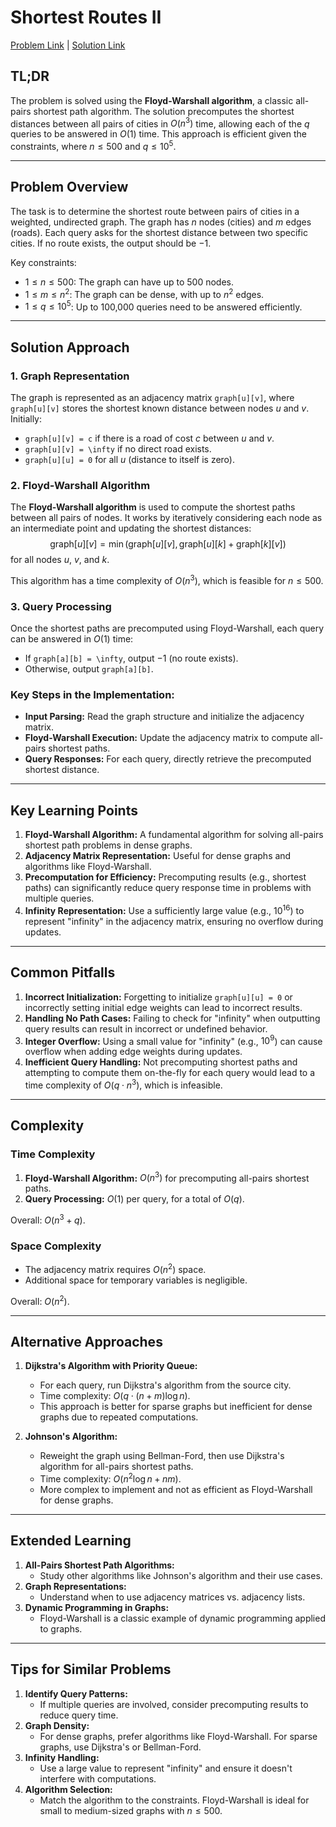 # Shortest Routes II

[Problem Link](https://cses.fi/problemset/task/1672) | [Solution Link](../../solutions/04_Graph_Algorithms/09_1672_Shortest_Routes_II.cpp)

## TL;DR

The problem is solved using the **Floyd-Warshall algorithm**, a classic all-pairs shortest path algorithm. The solution precomputes the shortest distances between all pairs of cities in $O(n^3)$ time, allowing each of the $q$ queries to be answered in $O(1)$ time. This approach is efficient given the constraints, where $n \leq 500$ and $q \leq 10^5$.

---

## Problem Overview

The task is to determine the shortest route between pairs of cities in a weighted, undirected graph. The graph has $n$ nodes (cities) and $m$ edges (roads). Each query asks for the shortest distance between two specific cities. If no route exists, the output should be $-1$.

Key constraints:
- $1 \leq n \leq 500$: The graph can have up to 500 nodes.
- $1 \leq m \leq n^2$: The graph can be dense, with up to $n^2$ edges.
- $1 \leq q \leq 10^5$: Up to 100,000 queries need to be answered efficiently.

---

## Solution Approach

### 1. Graph Representation
The graph is represented as an adjacency matrix `graph[u][v]`, where `graph[u][v]` stores the shortest known distance between nodes $u$ and $v$. Initially:
- `graph[u][v] = c` if there is a road of cost $c$ between $u$ and $v$.
- `graph[u][v] = \infty` if no direct road exists.
- `graph[u][u] = 0` for all $u$ (distance to itself is zero).

### 2. Floyd-Warshall Algorithm
The **Floyd-Warshall algorithm** is used to compute the shortest paths between all pairs of nodes. It works by iteratively considering each node as an intermediate point and updating the shortest distances:
$$
\text{graph}[u][v] = \min(\text{graph}[u][v], \text{graph}[u][k] + \text{graph}[k][v])
$$
for all nodes $u$, $v$, and $k$.

This algorithm has a time complexity of $O(n^3)$, which is feasible for $n \leq 500$.

### 3. Query Processing
Once the shortest paths are precomputed using Floyd-Warshall, each query can be answered in $O(1)$ time:
- If `graph[a][b] = \infty`, output $-1$ (no route exists).
- Otherwise, output `graph[a][b]`.

### Key Steps in the Implementation:
- **Input Parsing:** Read the graph structure and initialize the adjacency matrix.
- **Floyd-Warshall Execution:** Update the adjacency matrix to compute all-pairs shortest paths.
- **Query Responses:** For each query, directly retrieve the precomputed shortest distance.

---

## Key Learning Points

1. **Floyd-Warshall Algorithm:** A fundamental algorithm for solving all-pairs shortest path problems in dense graphs.
2. **Adjacency Matrix Representation:** Useful for dense graphs and algorithms like Floyd-Warshall.
3. **Precomputation for Efficiency:** Precomputing results (e.g., shortest paths) can significantly reduce query response time in problems with multiple queries.
4. **Infinity Representation:** Use a sufficiently large value (e.g., $10^{16}$) to represent "infinity" in the adjacency matrix, ensuring no overflow during updates.

---

## Common Pitfalls

1. **Incorrect Initialization:** Forgetting to initialize `graph[u][u] = 0` or incorrectly setting initial edge weights can lead to incorrect results.
2. **Handling No Path Cases:** Failing to check for "infinity" when outputting query results can result in incorrect or undefined behavior.
3. **Integer Overflow:** Using a small value for "infinity" (e.g., $10^9$) can cause overflow when adding edge weights during updates.
4. **Inefficient Query Handling:** Not precomputing shortest paths and attempting to compute them on-the-fly for each query would lead to a time complexity of $O(q \cdot n^3)$, which is infeasible.

---

## Complexity

### Time Complexity
1. **Floyd-Warshall Algorithm:** $O(n^3)$ for precomputing all-pairs shortest paths.
2. **Query Processing:** $O(1)$ per query, for a total of $O(q)$.

Overall: $O(n^3 + q)$.

### Space Complexity
- The adjacency matrix requires $O(n^2)$ space.
- Additional space for temporary variables is negligible.

Overall: $O(n^2)$.

---

## Alternative Approaches

1. **Dijkstra's Algorithm with Priority Queue:**
   - For each query, run Dijkstra's algorithm from the source city.
   - Time complexity: $O(q \cdot (n + m) \log n)$.
   - This approach is better for sparse graphs but inefficient for dense graphs due to repeated computations.

2. **Johnson's Algorithm:**
   - Reweight the graph using Bellman-Ford, then use Dijkstra's algorithm for all-pairs shortest paths.
   - Time complexity: $O(n^2 \log n + nm)$.
   - More complex to implement and not as efficient as Floyd-Warshall for dense graphs.

---

## Extended Learning

1. **All-Pairs Shortest Path Algorithms:**
   - Study other algorithms like Johnson's algorithm and their use cases.
2. **Graph Representations:**
   - Understand when to use adjacency matrices vs. adjacency lists.
3. **Dynamic Programming in Graphs:**
   - Floyd-Warshall is a classic example of dynamic programming applied to graphs.

---

## Tips for Similar Problems

1. **Identify Query Patterns:**
   - If multiple queries are involved, consider precomputing results to reduce query time.
2. **Graph Density:**
   - For dense graphs, prefer algorithms like Floyd-Warshall. For sparse graphs, use Dijkstra's or Bellman-Ford.
3. **Infinity Handling:**
   - Use a large value to represent "infinity" and ensure it doesn't interfere with computations.
4. **Algorithm Selection:**
   - Match the algorithm to the constraints. Floyd-Warshall is ideal for small to medium-sized graphs with $n \leq 500$.